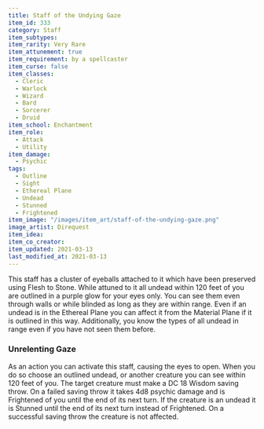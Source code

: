 ```yaml
---
title: Staff of the Undying Gaze
item_id: 333
category: Staff
item_subtypes: 
item_rarity: Very Rare
item_attunement: true
item_requirement: by a spellcaster
item_curse: false
item_classes: 
  - Cleric
  - Warlock
  - Wizard
  - Bard
  - Sorcerer
  - Druid
item_school: Enchantment
item_role: 
  - Attack
  - Utility
item_damage: 
  - Psychic
tags:
  - Outline
  - Sight
  - Ethereal Plane
  - Undead
  - Stunned
  - Frightened
item_image: "/images/item_art/staff-of-the-undying-gaze.png"
image_artist: Direquest
item_idea: 
item_co_creator: 
item_updated: 2021-03-13
last_modified_at: 2021-03-13
---
```


This staff has a cluster of eyeballs attached to it which have been preserved using <magic-spell>Flesh to Stone</magic-spell>. While attuned to it all undead within 120 feet of you are outlined in a purple glow for your eyes only. You can see them even through walls or while blinded as long as they are within range. Even if an undead is in the Ethereal Plane you can affect it from the Material Plane if it is outlined in this way. Additionally, you know the types of all undead in range even if you have not seen them before.

### Unrelenting Gaze
As an action you can activate this staff, causing the eyes to open. When you do so choose an outlined undead, or another creature you can see within 120 feet of you. The target creature must make a DC 18 Wisdom saving throw. On a failed saving throw it takes 4d8 psychic damage and is Frightened of you until the end of its next turn. If the creature is an undead it is Stunned until the end of its next turn instead of Frightened. On a successful saving throw the creature is not affected.
